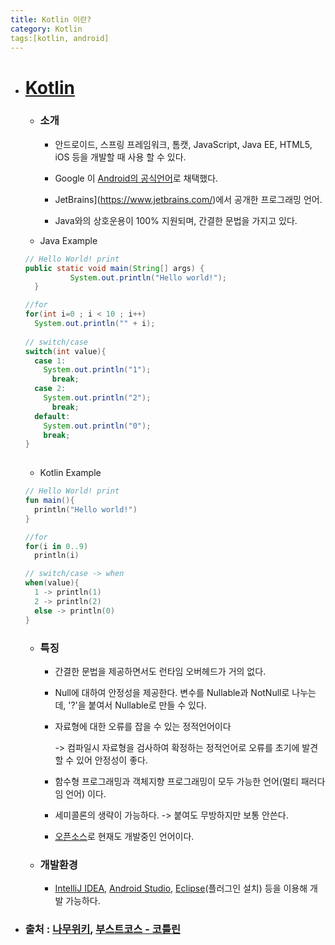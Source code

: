 ```yaml
---
title: Kotlin 이란?
category: Kotlin
tags:[kotlin, android]
---
```




- # **[Kotlin](https://kotlinlang.org/)**

  - ### **소개**

    - 안드로이드, 스프링 프레임워크, 톰캣, JavaScript, Java EE, HTML5, iOS 등을 개발할 때 사용 할 수 있다.

    - Google 이 [Android의 공식언어](https://developer.android.com/kotlin?hl=ko)로 채택했다.

    - JetBrains](https://www.jetbrains.com/)에서 공개한 프로그래밍 언어. 
    - Java와의 상호운용이 100% 지원되며, 간결한 문법을 가지고 있다.

  - Java Example

  ```java
  // Hello World! print
  public static void main(String[] args) {
  			System.out.println("Hello world!");
  	}
  
  //for
  for(int i=0 ; i < 10 ; i++)
    System.out.println("" + i);
    
  // switch/case
  switch(int value){
    case 1:
      System.out.println("1");
        break;
    case 2:
      System.out.println("2");
        break;
    default:
      System.out.println("0");
      break;
  }
    
  ```

  - Kotlin Example

  ```kotlin
  // Hello World! print
  fun main(){
    println("Hello world!")
  }
  
  //for 
  for(i in 0..9) 
  	println(i)
  
  // switch/case -> when
  when(value){
    1 -> println(1)
    2 -> println(2)
    else -> println(0)
  }
  ```

  

  - ### **특징**

    - 간결한 문법을 제공하면서도 런타임 오버헤드가 거의 없다.

    - Null에 대하여 안정성을 제공한다. 변수를 Nullable과 NotNull로 나누는데, '?'을 붙여서 Nullable로 만들 수 있다.

    - 자료형에 대한 오류를 잡을 수 있는 정적언어이다

      -> 컴파일시 자료형을 검사하여 확정하는 정적언어로 오류를 초기에 발견할 수 있어 안정성이 좋다.

    - 함수형 프로그래밍과 객체지향 프로그래밍이 모두 가능한 언어(멀티 패러다임 언어) 이다.

    - 세미콜론의 생략이 가능하다. -> 붙여도 무방하지만 보통 안쓴다.

    - [오픈소스](https://github.com/JetBrains/kotlin)로 현재도 개발중인 언어이다.

  - ### **개발환경**

    - [IntelliJ IDEA](https://www.jetbrains.com/ko-kr/idea/), [Android Studio](https://developer.android.com/studio), [Eclipse](https://kotlinlang.org/docs/tutorials/getting-started-eclipse.html)(플러그인 설치) 등을 이용해 개발 가능하다.





- ### **출처** : [나무위키](https://namu.wiki/w/Kotlin), [부스트코스 - 코틀린](https://www.edwith.org/boostcourse-mo-kotlin-basic1)